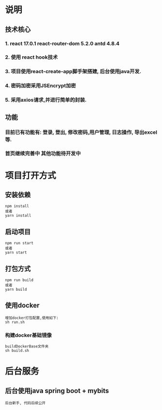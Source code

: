 # 说明
## 技术核心
### 1. react 17.0.1 react-router-dom 5.2.0  antd 4.8.4

### 2. 使用 react hook技术

### 3. 项目使用react-create-app脚手架搭建, 后台使用java开发.
### 4. 密码加密采用JSEncrypt加密

### 5. 采用axios请求,并进行简单的封装.

## 功能
### 目前已有功能有: 登录, 登出, 修改密码,用户管理, 日志操作, 导出excel等.
### 首页继续完善中 其他功能待开发中

# 项目打开方式
## 安装依赖
    npm install
    或者
    yarn install 
## 启动项目
    npm run start 
    或者
    yarn start

## 打包方式
    npm run build
    或者
    yarn build
## 使用docker
    增加docker打包配置,使用如下:
    sh run.sh
### 构建docker基础镜像
    buildDockerBase文件夹
    sh build.sh


# 后台服务
## 后台使用java spring boot + mybits
    后台新手, 代码后续公开
